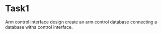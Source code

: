 # Task1
Arm control interface design
create an arm control database
connecting a database witha control interface.
